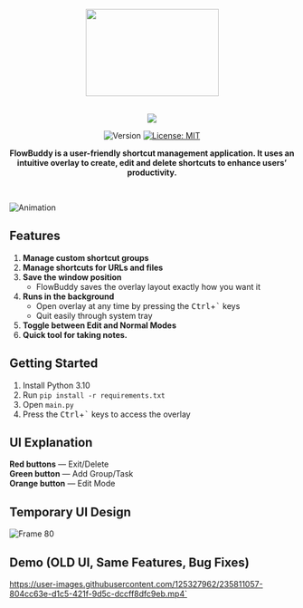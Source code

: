 <div align="center">
   <br>
   <img src="https://user-images.githubusercontent.com/125327962/235814525-334642e4-c3ec-4382-a166-9e7da2193651.png" width="235" height="154">
   <br>
   <br>

[![](https://dcbadge.vercel.app/api/server/cdS6GxMKrE)](https://discord.gg/cdS6GxMKrE)


<p>
  <img alt="Version" src="https://img.shields.io/badge/version-0.1-blue.svg?cacheSeconds=2592000" />
  <a href="https://github.com/derto42/FlowBuddy/blob/main/LICENSE" target="_blank">
    <img alt="License: MIT" src="https://img.shields.io/badge/License-MIT-yellow.svg" />
  </a>
</p>



   <p>
      <b>FlowBuddy is a user-friendly shortcut management application. It uses an intuitive overlay to create, edit and delete shortcuts to enhance users’ productivity.</b>
   </p>
   <br>
</div>


![Animation](https://user-images.githubusercontent.com/125327962/236888361-c172fb52-747e-4f4c-9da0-0ecd4c9d4a12.gif)

## Features

1. **Manage custom shortcut groups**
2. **Manage shortcuts for URLs and files**
3. **Save the window position**
   - FlowBuddy saves the overlay layout exactly how you want it
4. **Runs in the background**
   - Open overlay at any time by pressing the <kbd>Ctrl</kbd>+<kbd>`</kbd> keys
   - Quit easily through system tray
5. **Toggle between Edit and Normal Modes**
6. **Quick tool for taking notes.**

## Getting Started

1. Install Python 3.10
2. Run `pip install -r requirements.txt`
3. Open `main.py`
4. Press the <kbd>Ctrl</kbd>+<kbd>`</kbd> keys to access the overlay

## UI Explanation

**Red buttons** — Exit/Delete  
**Green button** — Add Group/Task  
**Orange button** — Edit Mode  

## Temporary UI Design

![Frame 80](https://user-images.githubusercontent.com/125327962/236720054-46ae7ad9-afb8-4664-9f67-bdbd98d3d750.png)

## Demo (OLD UI, Same Features, Bug Fixes)

https://user-images.githubusercontent.com/125327962/235811057-804cc63e-d1c5-421f-9d5c-dccff8dfc9eb.mp4`
